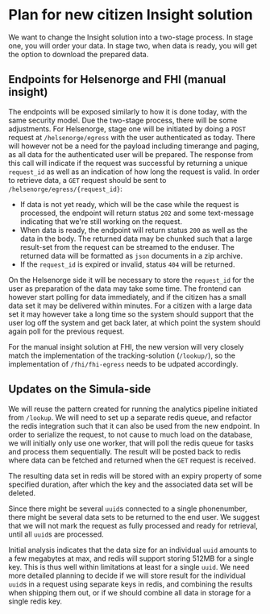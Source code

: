 # Plan for new citizen Insight solution

We want to change the Insight solution into a two-stage process. In stage one, you will order your data. In stage two, when data is ready, you will get the option to download the prepared data. 

## Endpoints for Helsenorge and FHI (manual insight)

The endpoints will be exposed similarly to how it is done today, with the same security model. Due the two-stage process, there will be some adjustments. For Helsenorge, stage one will be initiated by doing a `POST` request at `/helsenorge/egress` with the user authenticated as today. There will however not be a need for the payload including timerange and paging, as all data for the authenticated user will be prepared. The response from this call will indicate if the request was successful by returning a unique `request_id` as well as an indication of how long the request is valid. In order to retrieve data, a `GET` request should be sent to `/helsenorge/egress/{request_id}`:

- If data is not yet ready, which will be the case while the request is processed, the endpoint will return status `202` and some text-message indicating that we're still working on the request.
- When data is ready, the endpoint will return status `200` as well as the data in the body. The returned data may be chunked such that a large result-set from the request can be streamed to the enduser. The returned data will be formatted as `json` documents in a zip archive.
- If the `request_id` is expired or invalid, status `404` will be returned.

On the Helsenorge side it will be necessary to store the `request_id` for the user as preparation of the data may take some time. The frontend can however start polling for data immediately, and if the citizen has a small data set it may be delivered within minutes. For a citizen with a large data set it may however take a long time so the system should support that the user log off the system and get back later, at which point the system should again poll for the previous request.

For the manual insight solution at FHI, the new version will very closely match the implementation of the tracking-solution (`/lookup/`), so the implementation of `/fhi/fhi-egress` needs to be udpated accordingly.

## Updates on the Simula-side

We will reuse the pattern created for running the analytics pipeline initiated from `/lookup`. We will need to set up a separate redis queue, and refactor the redis integration such that it can also be used from the new endpoint. In order to serialize the request, to not cause to much load on the database, we will initially only use one worker, that will poll the redis queue for tasks and process them sequentially. The result will be posted back to redis where data can be fetched and returned when the `GET` request is received. 

The resulting data set in redis will be stored with an expiry property of some specified duration, after which the key and the associated data set will be deleted. 

Since there might be several `uuid`s connected to a single phonenumber, there might be several data sets to be returned to the end user. We suggest that we will not mark the request as fully processed and ready for retrieval, until all `uuid`s are processed. 

Initial analysis indicates that the data size for an individual `uuid` amounts to a few megabytes at max, and redis will support storing 512MB for a single key. This is thus well within limitations at least for a single `uuid`. We need more detailed planning to decide if we will store result for the individual `uuid`s in a request using separate keys in redis, and combining the results when shipping them out, or if we should combine all data in storage for a single redis key.
